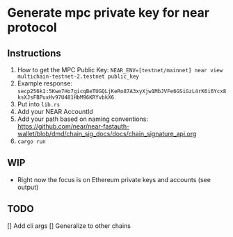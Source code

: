 # Generate mpc private key for near protocol

## Instructions

1. How to get the MPC Public Key: `NEAR_ENV=[testnet/mainnet] near view multichain-testnet-2.testnet public_key`
2. Example response: `secp256k1:5Kwe7Ho7gicqBeTUGQLjKeRo87A3xyXjw1MbJVFe6GSiGzL4rK6i6Ycx8ksXJsFBPuxHv97U481HbM96KRYvbkX6`
3. Put into `lib.rs`
4. Add your NEAR AccountId
5. Add your path based on naming conventions: https://github.com/near/near-fastauth-wallet/blob/dmd/chain_sig_docs/docs/chain_signature_api.org
6. `cargo run`

## WIP
- Right now the focus is on Ethereum private keys and accounts (see output)

## TODO
[] Add cli args
[] Generalize to other chains